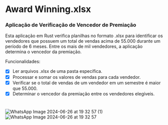 # Award Winning.xlsx
### Aplicação de Verificação de Vencedor de Premiação

Esta aplicação em Rust verifica planilhas no formato .xlsx para identificar os vendedores que possuem um total de vendas acima de 55.000 durante um período de 6 meses. Entre os mais de mil vendedores, a aplicação determina o vencedor da premiação.

Funcionalidades:
- [x] Ler arquivos .xlsx de uma pasta específica.
- [x] Processar e somar os valores de vendas para cada vendedor.
- [x] Verificar se o total de vendas de um vendedor em um semestre é maior que 55.000.
- [x] Determinar o vencedor da premiação entre os vendedores elegíveis.

# 
![WhatsApp Image 2024-06-26 at 19 32 57 (1)](https://github.com/guirra-byte/award-winning-xlsx/assets/77081114/f28c3e72-b206-4dc8-85c3-c3a2da4d18f2)
![WhatsApp Image 2024-06-26 at 19 32 57](https://github.com/guirra-byte/award-winning-xlsx/assets/77081114/46747dee-4c89-47f6-9603-eafad3577c0b)
